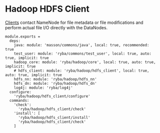 
# Hadoop HDFS Client

[Clients][hdfs_client] contact NameNode for file metadata or file modifications
and perform actual file I/O directly with the DataNodes.

    module.exports =
      deps:
        java: module: 'masson/commons/java', local: true, recommended: true
        test_user: module: 'ryba/commons/test_user', local: true, auto: true, implicit: true
        hadoop_core: module: 'ryba/hadoop/core', local: true, auto: true, implicit: true
        # hdfs_client: module: 'ryba/hadoop/hdfs_client', local: true, auto: true, implicit: true
        hdfs_nn: module: 'ryba/hadoop/hdfs_nn'
        hdfs_dn: module: 'ryba/hadoop/hdfs_dn'
        log4j: module: 'ryba/log4j'
      configure:
        'ryba/hadoop/hdfs_client/configure'
      commands:
        'check':
          'ryba/hadoop/hdfs_client/check'
        'install': [
          'ryba/hadoop/hdfs_client/install'
          'ryba/hadoop/hdfs_client/check'
        ]

[hdfs_client]: http://hadoop.apache.org/docs/current/hadoop-project-dist/hadoop-hdfs/HdfsUserGuide.html
